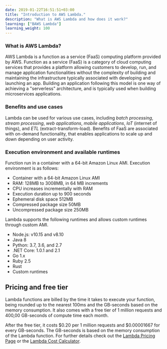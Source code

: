 ```yaml
---
date: 2019-01-22T16:51:51+03:00
title: "Introduction to AWS Lambda."
description: "What is AWS Lambda and how does it work?"
learning: ["BAWS Lambda"]
learning_weight: 100
---
```


### What is AWS Lambda?

AWS Lambda is a function as a service (FaaS) computing platform provided by AWS. Function as a service (FaaS) is a category of cloud computing services that provides a platform allowing customers to develop, run, and manage application functionalities without the complexity of building and maintaining the infrastructure typically associated with developing and launching an app. Building an application following this model is one way of achieving a "serverless" architecture, and is typically used when building microservices applications. 

### Benefits and use cases

Lambda can be used for various use cases, including *batch processing*, *stream processing*, *web applications*, *mobile applications*, *IoT* (internet of things), and *ETL* (extract-transform-load).
Benefits of FaaS are associated with on-demand functionality, that enables applications to scale up and down depending on user activity.


### Execution environment and available runtimes

Function run in a container with a 64-bit Amazon Linux AMI. Execution environment is as follows:

  * Container with a 64-bit Amazon Linux AMI
  * RAM: 128MB to 3008MB, in 64 MB increments 
  * CPU increases incrementally with RAM
  * Execution duration up to 900 seconds
  * Ephemeral disk space 512MB
  * Compressed package size 50MB
  * Uncompressed package size 250MB


Lambda supports the following runtimes and allows custom runtimes through custom AMI.

  * Node.js: v10.15 and v8.10
  * Java 8
  * Python: 3.7, 3.6, and 2.7
  * .NET Core: 1.0.1 and 2.1
  * Go 1.x
  * Ruby 2.5
  * Rust
  * Custom runtimes

## Pricing and free tier

Lambda functions are billed by the time it takes to execute your function, being rounded up to the nearest 100ms and the GB-seconds based on the memory consumption. It also comes with a free tier of 1 million requests and 400,00 GB-seconds of compute time each month.


After the free tier, it costs $0.20 per 1 million requests and $0.00001667 for every GB-seconds. The GB-seconds is based on the memory consumption of the Lambda function. For further details check out the <a href='https://aws.amazon.com/lambda/pricing/' target='_blank'>Lambda Pricing Page</a> or the <a href='/lambda-cost-calculator' target='_blank'>Lambda Cost Calculator</a>.
